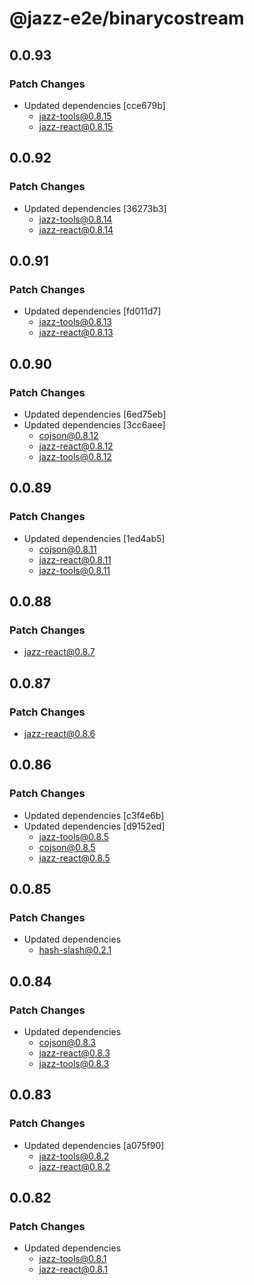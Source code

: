 # @jazz-e2e/binarycostream

## 0.0.93

### Patch Changes

-   Updated dependencies [cce679b]
    -   jazz-tools@0.8.15
    -   jazz-react@0.8.15

## 0.0.92

### Patch Changes

-   Updated dependencies [36273b3]
    -   jazz-tools@0.8.14
    -   jazz-react@0.8.14

## 0.0.91

### Patch Changes

-   Updated dependencies [fd011d7]
    -   jazz-tools@0.8.13
    -   jazz-react@0.8.13

## 0.0.90

### Patch Changes

-   Updated dependencies [6ed75eb]
-   Updated dependencies [3cc6aee]
    -   cojson@0.8.12
    -   jazz-react@0.8.12
    -   jazz-tools@0.8.12

## 0.0.89

### Patch Changes

-   Updated dependencies [1ed4ab5]
    -   cojson@0.8.11
    -   jazz-react@0.8.11
    -   jazz-tools@0.8.11

## 0.0.88

### Patch Changes

-   jazz-react@0.8.7

## 0.0.87

### Patch Changes

-   jazz-react@0.8.6

## 0.0.86

### Patch Changes

-   Updated dependencies [c3f4e6b]
-   Updated dependencies [d9152ed]
    -   jazz-tools@0.8.5
    -   cojson@0.8.5
    -   jazz-react@0.8.5

## 0.0.85

### Patch Changes

-   Updated dependencies
    -   hash-slash@0.2.1

## 0.0.84

### Patch Changes

-   Updated dependencies
    -   cojson@0.8.3
    -   jazz-react@0.8.3
    -   jazz-tools@0.8.3

## 0.0.83

### Patch Changes

-   Updated dependencies [a075f90]
    -   jazz-tools@0.8.2
    -   jazz-react@0.8.2

## 0.0.82

### Patch Changes

-   Updated dependencies
    -   jazz-tools@0.8.1
    -   jazz-react@0.8.1
